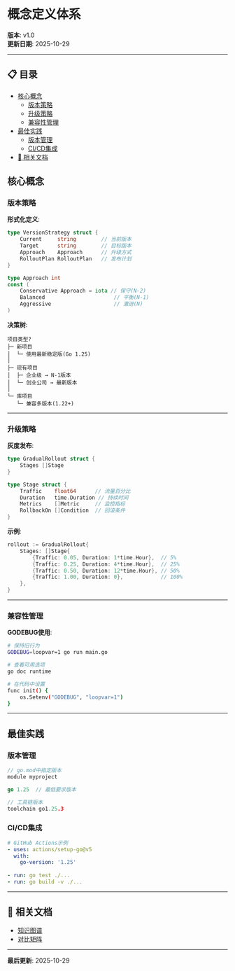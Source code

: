 ﻿# 概念定义体系

**版本**: v1.0  
**更新日期**: 2025-10-29

---

## 📋 目录

- [核心概念](#核心概念)
  - [版本策略](#版本策略)
  - [升级策略](#升级策略)
  - [兼容性管理](#兼容性管理)
- [最佳实践](#最佳实践)
  - [版本管理](#版本管理)
  - [CI/CD集成](#cicd集成)
- [🔗 相关文档](#相关文档)

## 核心概念

### 版本策略

**形式化定义**:

```go
type VersionStrategy struct {
    Current     string        // 当前版本
    Target      string        // 目标版本
    Approach    Approach      // 升级方式
    RolloutPlan RolloutPlan   // 发布计划
}

type Approach int
const (
    Conservative Approach = iota // 保守(N-2)
    Balanced                      // 平衡(N-1)
    Aggressive                    // 激进(N)
)
```

**决策树**:

```text
项目类型?
├─ 新项目
│  └─ 使用最新稳定版(Go 1.25)
│
├─ 现有项目
│  ├─ 企业级 → N-1版本
│  └─ 创业公司 → 最新版本
│
└─ 库项目
   └─ 兼容多版本(1.22+)
```

---

### 升级策略

**灰度发布**:

```go
type GradualRollout struct {
    Stages []Stage
}

type Stage struct {
    Traffic    float64      // 流量百分比
    Duration   time.Duration // 持续时间
    Metrics    []Metric     // 监控指标
    RollbackOn []Condition  // 回滚条件
}
```

**示例**:

```go
rollout := GradualRollout{
    Stages: []Stage{
        {Traffic: 0.05, Duration: 1*time.Hour},  // 5%
        {Traffic: 0.25, Duration: 4*time.Hour},  // 25%
        {Traffic: 0.50, Duration: 12*time.Hour}, // 50%
        {Traffic: 1.00, Duration: 0},            // 100%
    },
}
```

---

### 兼容性管理

**GODEBUG使用**:

```bash
# 保持旧行为
GODEBUG=loopvar=1 go run main.go

# 查看可用选项
go doc runtime

# 在代码中设置
func init() {
    os.Setenv("GODEBUG", "loopvar=1")
}
```

---

## 最佳实践

### 版本管理

```go
// go.mod中指定版本
module myproject

go 1.25  // 最低要求版本

// 工具链版本
toolchain go1.25.3
```

### CI/CD集成

```yaml
# GitHub Actions示例
- uses: actions/setup-go@v5
  with:
    go-version: '1.25'
    
- run: go test ./...
- run: go build -v ./...
```

---

## 🔗 相关文档

- [知识图谱](./00-知识图谱.md)
- [对比矩阵](./00-对比矩阵.md)

---

**最后更新**: 2025-10-29
